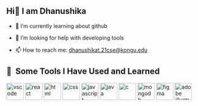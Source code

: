 ## Hi👋 I am Dhanushika

<!--
**DhanushikaTamilselvan/DhanushikaTamilselvan** is a ✨ _special_ ✨ repository because its `README.md` (this file) appears on your GitHub profile.

Here are some ideas to get you started:
-->
<!-- - 🔭 I’m currently working on ... -->
- 🌱 I’m currently learning about github
<!-- - 👯 I’m looking to collaborate on ... -->
- 🤔 I’m looking for help with developing tools
<!-- - 💬 Ask me about ... -->
- 📫 How to reach me: dhanushikat.21cse@kongu.edu
<!-- - 😄 Pronouns: ...
- ⚡ Fun fact: ... -->

<h2> 🚀 &nbsp;Some Tools I Have Used and Learned</h2>
<p align="left">
<img src="https://cdn.jsdelivr.net/gh/devicons/devicon/icons/vscode/vscode-original.svg" alt="vscode" width="45" height="45"/>
  
<img src="https://encrypted-tbn0.gstatic.com/images?q=tbn:ANd9GcQ2pTPvE8eqkfPQ6K_r_a36Vd4ANnyrsDdPvQ&s" alt="react" width="45" height="45"/>

<img src="https://cdn.iconscout.com/icon/free/png-256/free-html-5-logo-icon-download-in-svg-png-gif-file-formats--programming-langugae-language-pack-logos-icons-1175208.png?f=webp&w=256" alt="html" width="45" height="45"/>

<img src="https://cdn.iconscout.com/icon/free/png-256/free-css-logo-icon-download-in-svg-png-gif-file-formats--devicons-pack-design-development-icons-458259.png" alt="css" width="45" height="45"/>

<img src="https://w7.pngwing.com/pngs/634/455/png-transparent-javascript-computer-icons-java-script-angle-text-logo-thumbnail.png" alt="javascript" width="45" height="45"/>

<img src="https://encrypted-tbn0.gstatic.com/images?q=tbn:ANd9GcT-c2vMm49zHnqF3Xeg4eNA22HGuu_lcY9wqw&s" alt="java" width="45" height="45"/>

<img src="https://encrypted-tbn0.gstatic.com/images?q=tbn:ANd9GcTxLP8oG9Kulcif8S4XwLl0iCNYMPxtOIgsKA&s" alt="c" width="45" height="45"/>

<img src="https://cdn.icon-icons.com/icons2/2415/PNG/512/mongodb_original_wordmark_logo_icon_146425.png" alt="mongodb" width="45" height="45"/>

<img src="https://encrypted-tbn0.gstatic.com/images?q=tbn:ANd9GcTD4Ka6PV3J-Ur7dXYUQ29oWFpjoram-Gc3CA&s" alt="figma" width="45" height="45"/>

<img src="https://encrypted-tbn0.gstatic.com/images?q=tbn:ANd9GcTpaqu0C-uPHkMDFACgsJvqT2cLeUH0xRQsCA&s" alt="adobe illustrator" width="45" height="45"/>
</p>
